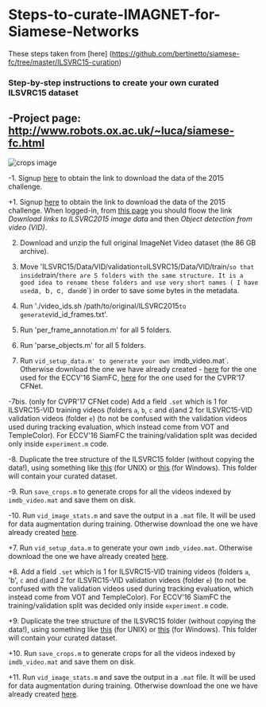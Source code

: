 # Steps-to-curate-IMAGNET-for-Siamese-Networks

These steps taken from [here] (https://github.com/bertinetto/siamese-fc/tree/master/ILSVRC15-curation)


### Step-by-step instructions to create your own curated ILSVRC15 dataset
 
-Project page: <http://www.robots.ox.ac.uk/~luca/siamese-fc.html>
-
 ![crops image][logo]
 
 [logo]: http://www.robots.ox.ac.uk/~luca/stuff/siamese-fc_pairs.jpg "Crops image"
 
-1. Signup [here](http://image-net.org/challenges/LSVRC/2015/signup) to obtain the link to download the data of the 2015 challenge.

+1. Signup [here](http://image-net.org/challenges/LSVRC/2015/signup) to obtain the link to download the data of the 2015 challenge. When logged-in, from [this page](http://www.image-net.org/download-images) you should floow the link *Download links to ILSVRC2015 image data* and then *Object detection from video (VID)*.
 
 2. Download and unzip the full original ImageNet Video dataset (the 86 GB archive).

3. Move 'ILSVRC15/Data/VID/validation` to `ILSVRC15/Data/VID/train/` so that inside `train/` there are 5 folders with the same structure. It is a good idea to rename these folders and use very short names ( I have used `a`, `b`, `c`, `d` and `e`) in order to save some bytes in the metadata.

4. Run './video_ids.sh /path/to/original/ILSVRC2015` to generate `vid_id_frames.txt'.

5. Run 'per_frame_annotation.m' for all 5 folders.
 
 6. Run 'parse_objects.m' for all 5 folders.

7. Run `vid_setup_data.m' to generate your own `imdb_video.mat`. Otherwise download the one we have already created - [here](http://bit.ly/imdb_video) for the one used for the ECCV'16 SiamFC, [here](http://bit.ly/cfnet_imdb_video) for the one used for the CVPR'17 CFNet.

-7bis. (only for CVPR'17 CFNet code) Add a field `.set` which is 1 for ILSVRC15-VID training videos (folders `a`, `b`, `c` and `d`)and 2 for ILSVRC15-VID validation videos (folder `e`) (to not be confused with the validation videos used during tracking evaluation, which instead come from VOT and TempleColor). For ECCV'16 SiamFC the training/validation split was decided only inside `experiment.m` code.

-8. Duplicate the tree structure of the ILSVRC15 folder (without copying the data!), using something like [this](http://stackoverflow.com/questions/4073969/copy-folder-structure-sans-files-from-one-location-to-another) (for UNIX) or [this](http://superuser.com/questions/530128/how-to-copy-a-directory-structure-without-copying-files) (for Windows). This folder will contain your curated dataset.

-9. Run `save_crops.m` to generate crops for all the videos indexed by `imdb_video.mat` and save them on disk.

-10. Run `vid_image_stats.m` and save the output in a `.mat` file. It will be used for data augmentation during training. Otherwise download the one we have already created [here](http://bit.ly/imdb_video_stats).

+7. Run `vid_setup_data.m` to generate your own `imdb_video.mat`. Otherwise download the one we have already created [here](https://drive.google.com/file/d/0B7Awq_aAemXQMFpSUU90OW5oaXc/view?usp=sharing).

+8. Add a field `.set` which is 1 for ILSVRC15-VID training videos (folders `a`, 'b', `c` and `d`)and 2 for ILSVRC15-VID validation videos (folder `e`) (to not be confused with the validation videos used during tracking evaluation, which instead come from VOT and TempleColor). For ECCV'16 SiamFC the training/validation split was decided only inside `experiment.m` code.

+9. Duplicate the tree structure of the ILSVRC15 folder (without copying the data!), using something like [this](http://stackoverflow.com/questions/4073969/copy-folder-structure-sans-files-from-one-location-to-another) (for UNIX) or [this](http://superuser.com/questions/530128/how-to-copy-a-directory-structure-without-copying-files) (for Windows). This folder will contain your curated dataset.

+10. Run `save_crops.m` to generate crops for all the videos indexed by `imdb_video.mat` and save them on disk.

+11. Run `vid_image_stats.m` and save the output in a `.mat` file. It will be used for data augmentation during training. Otherwise download the one we have already created [here](https://drive.google.com/file/d/0B7Awq_aAemXQcndzY3M5dkprVTA/view?usp=sharing).
